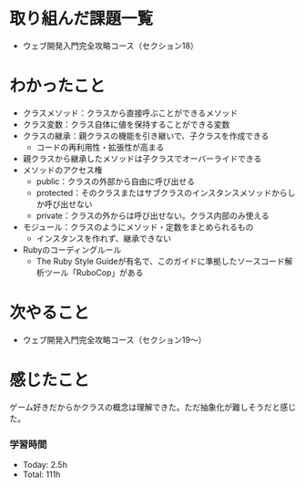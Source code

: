 # 取り組んだ課題一覧
- ウェブ開発入門完全攻略コース（セクション18）

# わかったこと
- クラスメソッド：クラスから直接呼ぶことができるメソッド
- クラス変数：クラス自体に値を保持することができる変数
- クラスの継承：親クラスの機能を引き継いで、子クラスを作成できる
  - コードの再利用性・拡張性が高まる
- 親クラスから継承したメソッドは子クラスでオーバーライドできる
- メソッドのアクセス権
  - public：クラスの外部から自由に呼び出せる
  - protected：そのクラスまたはサブクラスのインスタンスメソッドからしか呼び出せない
  - private：クラスの外からは呼び出せない。クラス内部のみ使える 
- モジュール：クラスのようにメソッド・定数をまとめられるもの
  - インスタンスを作れず、継承できない
- Rubyのコーディングルール
  - The Ruby Style Guideが有名で、このガイドに準拠したソースコード解析ツール「RuboCop」がある

# 次やること
- ウェブ開発入門完全攻略コース（セクション19～）

# 感じたこと 
ゲーム好きだからかクラスの概念は理解できた。ただ抽象化が難しそうだと感じた。

### 学習時間
- Today: 2.5h
- Total: 111h